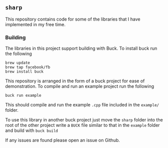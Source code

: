 `sharp`
-------

This repository contains code for some of the libraries that I have
implemented in my free time.

### Building

The libraries in this project support building with Buck.  To install buck run
the following

```
brew update
brew tap facebook/fb
brew install buck
```

This repository is arranged in the form of a buck project for ease of
demonstration.  To compile and run an example project run the following

```
buck run example
```

This should compile and run the example `.cpp` file included in the `example/`
folder.

To use this library in another buck project just move the `sharp` folder into
the root of the other project write a `BUCK` file similar to that in the
`example` folder and build with `buck build`

If any issues are found please open an issue on Github.
